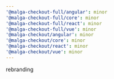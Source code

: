 ```yaml
---
'@malga-checkout-full/angular': minor
'@malga-checkout-full/core': minor
'@malga-checkout-full/react': minor
'@malga-checkout-full/vue': minor
'@malga-checkout/angular': minor
'@malga-checkout/core': minor
'@malga-checkout/react': minor
'@malga-checkout/vue': minor
---
```


rebranding
